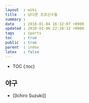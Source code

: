```yaml
---
layout  : wiki
title   : 남다른 프로선수들
summary :
date    : 2018-01-04 16:32:07 +0900
updated : 2018-01-06 22:28:32 +0900
tags    : sports
toc     : true
public  : true
parent  : index
latex   : false
---
```

* TOC
{:toc}

## 야구
* [[Ichiro Suzuki]]
